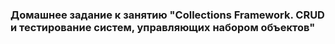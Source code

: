 ### Домашнее задание к занятию "Collections Framework. CRUD и тестирование систем, управляющих набором объектов"
